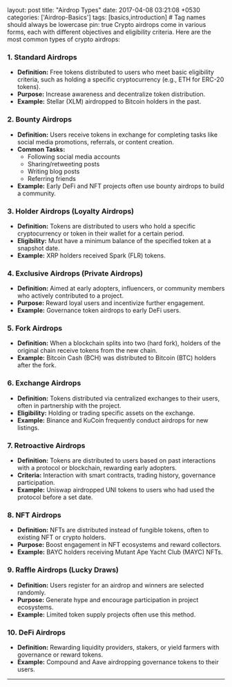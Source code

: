 layout: post
title: "Airdrop Types"
date: 2017-04-08 03:21:08 +0530
categories: ['Airdrop-Basics']
tags: [basics,introduction] # Tag names should always be lowercase
pin: true
Crypto airdrops come in various forms, each with different objectives and eligibility criteria. Here are the most common types of crypto airdrops:

### 1. **Standard Airdrops**  
   - **Definition:** Free tokens distributed to users who meet basic eligibility criteria, such as holding a specific cryptocurrency (e.g., ETH for ERC-20 tokens).  
   - **Purpose:** Increase awareness and decentralize token distribution.  
   - **Example:** Stellar (XLM) airdropped to Bitcoin holders in the past.

### 2. **Bounty Airdrops**  
   - **Definition:** Users receive tokens in exchange for completing tasks like social media promotions, referrals, or content creation.  
   - **Common Tasks:**  
     - Following social media accounts  
     - Sharing/retweeting posts  
     - Writing blog posts  
     - Referring friends  
   - **Example:** Early DeFi and NFT projects often use bounty airdrops to build a community.

### 3. **Holder Airdrops (Loyalty Airdrops)**  
   - **Definition:** Tokens are distributed to users who hold a specific cryptocurrency or token in their wallet for a certain period.  
   - **Eligibility:** Must have a minimum balance of the specified token at a snapshot date.  
   - **Example:** XRP holders received Spark (FLR) tokens.

### 4. **Exclusive Airdrops (Private Airdrops)**  
   - **Definition:** Aimed at early adopters, influencers, or community members who actively contributed to a project.  
   - **Purpose:** Reward loyal users and incentivize further engagement.  
   - **Example:** Governance token airdrops to early DeFi users.

### 5. **Fork Airdrops**  
   - **Definition:** When a blockchain splits into two (hard fork), holders of the original chain receive tokens from the new chain.  
   - **Example:** Bitcoin Cash (BCH) was distributed to Bitcoin (BTC) holders after the fork.

### 6. **Exchange Airdrops**  
   - **Definition:** Tokens distributed via centralized exchanges to their users, often in partnership with the project.  
   - **Eligibility:** Holding or trading specific assets on the exchange.  
   - **Example:** Binance and KuCoin frequently conduct airdrops for new listings.

### 7. **Retroactive Airdrops**  
   - **Definition:** Tokens are distributed to users based on past interactions with a protocol or blockchain, rewarding early adopters.  
   - **Criteria:** Interaction with smart contracts, trading history, governance participation.  
   - **Example:** Uniswap airdropped UNI tokens to users who had used the protocol before a set date.

### 8. **NFT Airdrops**  
   - **Definition:** NFTs are distributed instead of fungible tokens, often to existing NFT or crypto holders.  
   - **Purpose:** Boost engagement in NFT ecosystems and reward collectors.  
   - **Example:** BAYC holders receiving Mutant Ape Yacht Club (MAYC) NFTs.

### 9. **Raffle Airdrops (Lucky Draws)**  
   - **Definition:** Users register for an airdrop and winners are selected randomly.  
   - **Purpose:** Generate hype and encourage participation in project ecosystems.  
   - **Example:** Limited token supply projects often use this method.

### 10. **DeFi Airdrops**  
   - **Definition:** Rewarding liquidity providers, stakers, or yield farmers with governance or reward tokens.  
   - **Example:** Compound and Aave airdropping governance tokens to their users.

---
